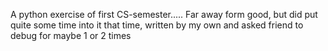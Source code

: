A python exercise of first CS-semester..... Far away form good, but did put quite some time into it that time, 
written by my own and asked friend to debug for maybe 1 or 2 times 
